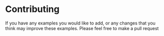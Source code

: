 # Contributing

If you have any examples you would like to add, or any changes that you think may improve these examples. Please feel free to make a pull request

